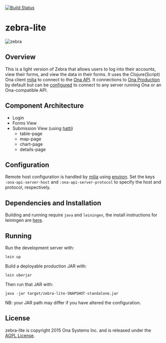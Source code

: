 
[![Build Status](https://travis-ci.org/onaio/zebra-lite.svg?branch=master)](https://travis-ci.org/onaio/zebra-lite)


# zebra-lite

![zebra](https://camo.githubusercontent.com/4227308e3e537c2db6c1ed0f92c3290a88e74985/68747470733a2f2f692e696d6775722e636f6d2f7a776b7475374d2e706e67)

## Overview
This is a light version of Zebra that allows users to log into their accounts, view their forms, and view the data in their forms. It uses the Clojure(Script) Ona client [milia](https://github.com/onaio/milia) to connect to the [Ona API](http://ona.io/api/). It connections to [Ona Production](http://ona.io/) by default but can be [configured](https://github.com/onaio/zebra-lite#configuration) to connect to any server running Ona or an Ona-compatible API.

## Component Architecture
+ Login
+ Forms View
+ Submission View (using [hatti](https://github.com/onaio/hatti))
    * table-page
    * map-page
    * chart-page
    * details-page

## Configuration

Remote host configuration is handled by [milia](https://github.com/onaio/milia) using [environ](https://github.com/weavejester/environ#example-usage). Set the keys `:ona-api-server-host` and `:ona-api-server-protocol` to specify the host and protocol, respectively.

## Dependencies and Installation

Building and running require `java` and `leiningen`, the install instructions for leiningen are [here](https://github.com/technomancy/leiningen#installation).

## Running

Run the development server with:

```
lein up
```

Build a deployable production JAR with:

```
lein uberjar
```

Then run that JAR with:

```
java -jar target/zebra-lite-SNAPSHOT-standalone.jar
```

NB: your JAR path may differ if you have altered the configuration.

## License

zebra-lite is copyright 2015 Ona Systems Inc. and is released under the [AGPL License](https://www.gnu.org/licenses/agpl-3.0.html).
